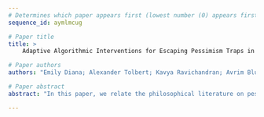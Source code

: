 ```yaml
--- 
# Determines which paper appears first (lowest number (0) appears first)
sequence_id: aymlmcug

# Paper title 
title: >
	Adaptive Algorithmic Interventions for Escaping Pessimism Traps in Dynamic Sequential Decisions

# Paper authors 
authors: "Emily Diana; Alexander Tolbert; Kavya Ravichandran; Avrim Blum"

# Paper abstract 
abstract: "In this paper, we relate the philosophical literature on pessimism traps to information cascades, a formal model derived from the economics and mathematics literature. A pessimism trap is a social pattern in which individuals in a community, in situations of uncertainty, begin to copy the sub-optimal actions of others, despite their individual beliefs. This maps nicely onto the concept of an information cascade, which involves a sequence of agents making a decision between two alternatives, with a private signal of the superior alternative and a public history of others' actions. Key results from the economics literature show that information cascades occur with probability one in many contexts, and depending on the strength of the signal, populations can fall into the incorrect cascade very easily and quickly. Once formed, in the absence of external perturbation, a cascade cannot be broken -- therefore, we derive an intervention that can be used to nudge a population from an incorrect to a correct cascade and, importantly, maintain the cascade once the subsidy is discontinued. We study this both theoretically and empirically."

--- 
```

